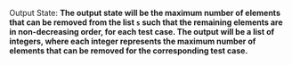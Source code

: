 Output State: **The output state will be the maximum number of elements that can be removed from the list `s` such that the remaining elements are in non-decreasing order, for each test case. The output will be a list of integers, where each integer represents the maximum number of elements that can be removed for the corresponding test case.**